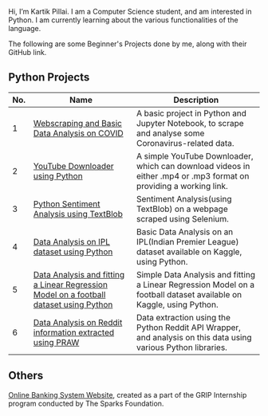 Hi, I’m Kartik Pillai. I am a Computer Science student, and am interested in Python. I am currently learning about the various functionalities of the language.    
  
The following are some Beginner's Projects done by me, along with their GitHub link.  
  
## Python Projects
  
No. | Name | Description
-------|------|------------
1 | [Webscraping and Basic Data Analysis on COVID](https://github.com/pillaikartik10/python-covid-data-analysis) | A basic project in Python and Jupyter Notebook, to scrape and analyse some Coronavirus-related data.
2 | [YouTube Downloader using Python](https://github.com/pillaikartik10/python-youtube-downloader) | A simple YouTube Downloader, which can download videos in either .mp4 or .mp3 format on providing a working link.
3 | [Python Sentiment Analysis using TextBlob](https://github.com/pillaikartik10/python-sentiment-analysis) | Sentiment Analysis(using TextBlob) on a webpage scraped using Selenium.
4 | [Data Analysis on IPL dataset using Python](https://github.com/pillaikartik10/python-ipl-data-analysis) | Basic Data Analysis on an IPL(Indian Premier League) dataset available on Kaggle, using Python.
5 | [Data Analysis and fitting a Linear Regression Model on a football dataset using Python](https://github.com/pillaikartik10/python-football-data-analysis) | Simple Data Analysis and fitting a Linear Regression Model on a football dataset available on Kaggle, using Python.
6 | [Data Analysis on Reddit information extracted using PRAW](https://github.com/pillaikartik10/python-reddit-analysis) | Data extraction using the Python Reddit API Wrapper, and analysis on this data using various Python libraries.
  
## Others  
  
[Online Banking System Website](https://github.com/pillaikartik10/TSF-project-website), created as a part of the GRIP Internship program conducted by The Sparks Foundation.
